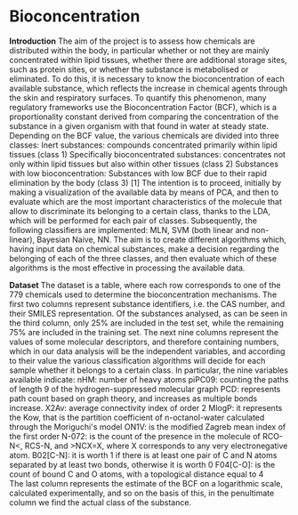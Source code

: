 # Bioconcentration

__Introduction__
The aim of the project is to assess how chemicals are distributed within the body, in particular whether or not they are mainly concentrated within lipid tissues, whether there are additional storage sites, such as protein sites, or whether the substance is metabolised or eliminated.
To do this, it is necessary to know the bioconcentration of each available substance, which reflects the increase in chemical agents through the skin and respiratory surfaces.
To quantify this phenomenon, many regulatory frameworks use the Bioconcentration Factor (BCF), which is a proportionality constant derived from comparing the concentration of the substance in a given organism with that found in water at steady state.
Depending on the BCF value, the various chemicals are divided into three classes:
Inert substances: compounds concentrated primarily within lipid tissues (class 1) 
Specifically bioconcentrated substances: concentrates not only within lipid tissues but also within other tissues (class 2) 
Substances with low bioconcentration: Substances with low BCF due to their rapid elimination by the body (class 3) [1]
The intention is to proceed, initially by making a visualization of the available data by means of PCA, and then to evaluate which are the most important characteristics of the molecule that allow to discriminate its belonging to a certain class, thanks to the LDA, which will be performed for each pair of classes.
Subsequently, the following classifiers are implemented: MLN, SVM (both linear and non-linear), Bayesian Naive, NN.
The aim is to create different algorithms which, having input data on chemical substances, make a decision regarding the belonging of each of the three classes, and then evaluate which of these algorithms is the most effective in processing the available data.

__Dataset__
The dataset is a table, where each row corresponds to one of the 779 chemicals used to determine the bioconcentration mechanisms.
The first two columns represent substance identifiers, i.e. the CAS number, and their SMILES representation.
Of the substances analysed, as can be seen in the third column, only 25% are included in the test set, while the remaining 75% are included in the training set.
The next nine columns represent the values of some molecular descriptors, and therefore containing numbers, which in our data analysis will be the independent variables, and according to their value the various classification algorithms will decide for each sample whether it belongs to a certain class.
In particular, the nine variables available indicate:
nHM: number of heavy atoms
piPC09: counting the paths of length 9 of the hydrogen-suppressed molecular graph
PCD: represents path count based on graph theory, and increases as multiple bonds increase.
X2Av: average connectivity index of order 2
MlogP: it represents the Kow, that is the partition coefficient of n-octanol-water calculated through the Moriguchi's model
ON1V: is the modified Zagreb mean index of the first order
N-072: is the count of the presence in the molecule of RCO-N<, RCS-N, and >NCX=X, where X corresponds to any very electronegative atom.
B02[C-N]: it is worth 1 if there is at least one pair of C and N atoms separated by at least two bonds, otherwise it is worth 0
F04[C-O]: is the count of bound C and O atoms, with a topological distance equal to 4  
The last column represents the estimate of the BCF on a logarithmic scale, calculated experimentally, and so on the basis of this, in the penultimate column we find the actual class of the substance.
